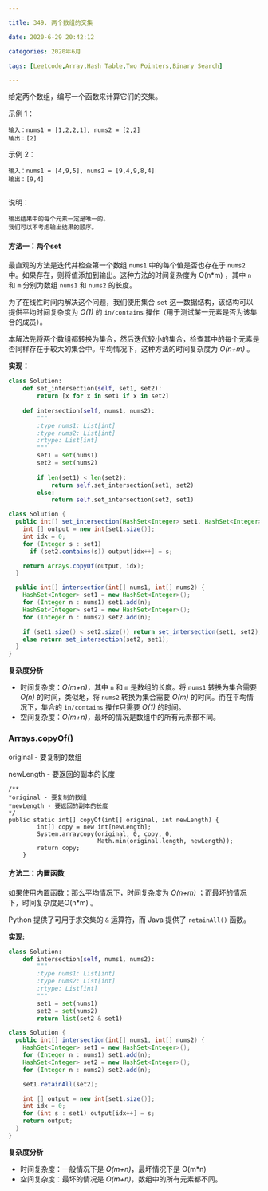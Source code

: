 ```yaml
---

title: 349. 两个数组的交集

date: 2020-6-29 20:42:12

categories: 2020年6月

tags: [Leetcode,Array,Hash Table,Two Pointers,Binary Search]

---
```


给定两个数组，编写一个函数来计算它们的交集。

<!-- more -->



示例 1：

    输入：nums1 = [1,2,2,1], nums2 = [2,2]
    输出：[2]
示例 2：

    输入：nums1 = [4,9,5], nums2 = [9,4,9,8,4]
    输出：[9,4]
     

说明：
    
    输出结果中的每个元素一定是唯一的。
    我们可以不考虑输出结果的顺序。
    
####  方法一：两个set

最直观的方法是迭代并检查第一个数组 `nums1` 中的每个值是否也存在于 `nums2` 中。如果存在，则将值添加到输出。这种方法的时间复杂度为 O(n*m)  ，其中 `n` 和 `m` 分别为数组 `nums1` 和 `nums2` 的长度。 

为了在线性时间内解决这个问题，我们使用集合 `set` 这一数据结构，该结构可以提供平均时间复杂度为 *O(1)* 的 `in/contains` 操作（用于测试某一元素是否为该集合的成员）。

本解法先将两个数组都转换为集合，然后迭代较小的集合，检查其中的每个元素是否同样存在于较大的集合中。平均情况下，这种方法的时间复杂度为 *O(n+m)* 。 

**实现：**

```Python []
class Solution:
    def set_intersection(self, set1, set2):
        return [x for x in set1 if x in set2]
        
    def intersection(self, nums1, nums2):
        """
        :type nums1: List[int]
        :type nums2: List[int]
        :rtype: List[int]
        """  
        set1 = set(nums1)
        set2 = set(nums2)
        
        if len(set1) < len(set2):
            return self.set_intersection(set1, set2)
        else:
            return self.set_intersection(set2, set1)
```

```Java []
class Solution {
  public int[] set_intersection(HashSet<Integer> set1, HashSet<Integer> set2) {
    int [] output = new int[set1.size()];
    int idx = 0;
    for (Integer s : set1)
      if (set2.contains(s)) output[idx++] = s;

    return Arrays.copyOf(output, idx);
  }

  public int[] intersection(int[] nums1, int[] nums2) {
    HashSet<Integer> set1 = new HashSet<Integer>();
    for (Integer n : nums1) set1.add(n);
    HashSet<Integer> set2 = new HashSet<Integer>();
    for (Integer n : nums2) set2.add(n);

    if (set1.size() < set2.size()) return set_intersection(set1, set2);
    else return set_intersection(set2, set1);
  }
}
```

**复杂度分析**

* 时间复杂度：*O(m+n)*，其中 `n` 和 `m` 是数组的长度。将 `nums1` 转换为集合需要 *O(n)* 的时间，类似地，将 `nums2` 转换为集合需要 *O(m)* 的时间。而在平均情况下，集合的 `in/contains` 操作只需要 *O(1)* 的时间。 
* 空间复杂度：*O(m+n)*，最坏的情况是数组中的所有元素都不同。 

### Arrays.copyOf()
original - 要复制的数组 

newLength - 要返回的副本的长度

```
/**
*original - 要复制的数组 
*newLength - 要返回的副本的长度
*/
public static int[] copyOf(int[] original, int newLength) {
        int[] copy = new int[newLength];
        System.arraycopy(original, 0, copy, 0,
                         Math.min(original.length, newLength));
        return copy;
    }
```
####  方法二：内置函数

如果使用内置函数：那么平均情况下，时间复杂度为 *O(n+m)* ；而最坏的情况下，时间复杂度是O(n*m)  。

Python 提供了可用于求交集的 `&` 运算符，而 Java 提供了 `retainAll()`  函数。

**实现:**
```Python []
class Solution:
    def intersection(self, nums1, nums2):
        """
        :type nums1: List[int]
        :type nums2: List[int]
        :rtype: List[int]
        """  
        set1 = set(nums1)
        set2 = set(nums2)
        return list(set2 & set1)
```

```Java []
class Solution {
  public int[] intersection(int[] nums1, int[] nums2) {
    HashSet<Integer> set1 = new HashSet<Integer>();
    for (Integer n : nums1) set1.add(n);
    HashSet<Integer> set2 = new HashSet<Integer>();
    for (Integer n : nums2) set2.add(n);

    set1.retainAll(set2);

    int [] output = new int[set1.size()];
    int idx = 0;
    for (int s : set1) output[idx++] = s;
    return output;
  }
}
```

**复杂度分析**

* 时间复杂度：一般情况下是 *O(m+n)*，最坏情况下是 O(m*n)
* 空间复杂度：最坏的情况是 *O(m+n)*，数组中的所有元素都不同。